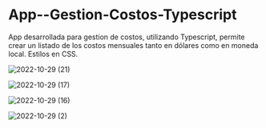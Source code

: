 # App--Gestion-Costos-Typescript

App desarrollada para gestion de costos, utilizando Typescript, permite crear un listado de los costos mensuales tanto en dólares como en moneda local.
Estilos en CSS.


![2022-10-29 (21)](https://user-images.githubusercontent.com/97048366/198846342-ede3259c-7467-414b-85df-6ce8a477d9ef.png)

![2022-10-29 (17)](https://user-images.githubusercontent.com/97048366/198846387-cfc17705-dfb9-4fd8-8ff0-f243148aabd0.png)

![2022-10-29 (16)](https://user-images.githubusercontent.com/97048366/198846389-92f6cfea-2b21-4822-9885-572114d0ef08.png)

![2022-10-29 (2)](https://user-images.githubusercontent.com/97048366/198846394-a6f722ad-46ef-48c2-9b92-2e56d08ac71d.png)
